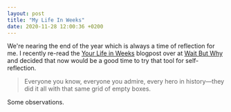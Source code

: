 ```yaml
---
layout: post
title: "My Life In Weeks"
date: 2020-11-28 12:00:36 +0200
---
```


We're nearing the end of the year which is always a time of reflection for me. I recently re-read the [Your Life in Weeks](https://waitbutwhy.com/2014/05/life-weeks.html) blogpost over at [Wait But Why](https://waitbutwhy.com/) and decided that now would be a good time to try that tool for self-reflection.

<head>
    <script src="https://d3js.org/d3.v4.min.js" charset="utf-8"></script>
</head>



> Everyone you know, everyone you admire, every hero in history—they did it all with that same grid of empty boxes.

<div class="weekCalFigure">
    <div class="svgContainer">
    </div>
</div>


Some observations.

<link rel="stylesheet" href="../../../../css/my-life-in-weeks.css">
<script type='text/javascript'  src='../../../../js/my-life-in-weeks/my-life-in-weeks.js'></script>